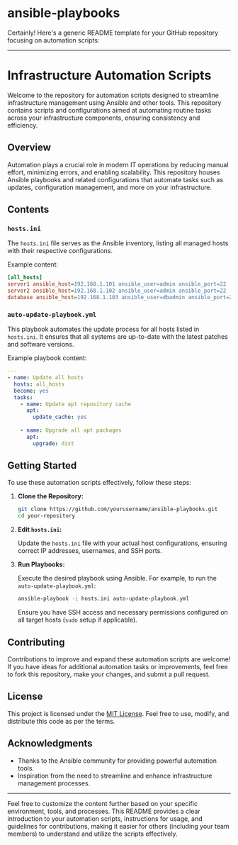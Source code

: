 # ansible-playbooks
Certainly! Here's a generic README template for your GitHub repository focusing on automation scripts:

---

# Infrastructure Automation Scripts

Welcome to the repository for automation scripts designed to streamline infrastructure management using Ansible and other tools. This repository contains scripts and configurations aimed at automating routine tasks across your infrastructure components, ensuring consistency and efficiency.

## Overview

Automation plays a crucial role in modern IT operations by reducing manual effort, minimizing errors, and enabling scalability. This repository houses Ansible playbooks and related configurations that automate tasks such as updates, configuration management, and more on your infrastructure.

## Contents

### `hosts.ini`

The `hosts.ini` file serves as the Ansible inventory, listing all managed hosts with their respective configurations.

Example content:

```ini
[all_hosts]
server1 ansible_host=192.168.1.101 ansible_user=admin ansible_port=22
server2 ansible_host=192.168.1.102 ansible_user=admin ansible_port=22
database ansible_host=192.168.1.103 ansible_user=dbadmin ansible_port=22
```

### `auto-update-playbook.yml`

This playbook automates the update process for all hosts listed in `hosts.ini`. It ensures that all systems are up-to-date with the latest patches and software versions.

Example playbook content:

```yaml
---
- name: Update all hosts
  hosts: all_hosts
  become: yes
  tasks:
    - name: Update apt repository cache
      apt:
        update_cache: yes
    
    - name: Upgrade all apt packages
      apt:
        upgrade: dist
```

## Getting Started

To use these automation scripts effectively, follow these steps:

1. **Clone the Repository:**

   ```sh
   git clone https://github.com/yourusername/ansible-playbooks.git
   cd your-repository
   ```

2. **Edit `hosts.ini`:**

   Update the `hosts.ini` file with your actual host configurations, ensuring correct IP addresses, usernames, and SSH ports.

3. **Run Playbooks:**

   Execute the desired playbook using Ansible. For example, to run the `auto-update-playbook.yml`:

   ```sh
   ansible-playbook -i hosts.ini auto-update-playbook.yml
   ```

   Ensure you have SSH access and necessary permissions configured on all target hosts (`sudo` setup if applicable).

## Contributing

Contributions to improve and expand these automation scripts are welcome! If you have ideas for additional automation tasks or improvements, feel free to fork this repository, make your changes, and submit a pull request.

## License

This project is licensed under the [MIT License](LICENSE). Feel free to use, modify, and distribute this code as per the terms.

## Acknowledgments

- Thanks to the Ansible community for providing powerful automation tools.
- Inspiration from the need to streamline and enhance infrastructure management processes.

---

Feel free to customize the content further based on your specific environment, tools, and processes. This README provides a clear introduction to your automation scripts, instructions for usage, and guidelines for contributions, making it easier for others (including your team members) to understand and utilize the scripts effectively.
